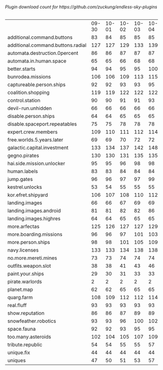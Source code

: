 <h6>Plugin download count for https://github.com/zuckung/endless-sky-plugins<br>
<br>
<table>
	<tr>
		<td></td>
		<td>09-30</td>
		<td>10-01</td>
		<td>10-02</td>
		<td>10-03</td>
		<td>10-04</td>
		<td>10-05</td>
		<td>10-06</td>
		<td>today +</td>
	</tr>
	<tr>
		<td>additional.command.buttons</td>
		<td>83</td>
		<td>84</td>
		<td>85</td>
		<td>85</td>
		<td>85</td>
		<td>85</td>
		<td>89</td>
		<td>+ 4</td>
	</tr>
	<tr>
		<td>additional.command.buttons.radial</td>
		<td>127</td>
		<td>127</td>
		<td>129</td>
		<td>133</td>
		<td>139</td>
		<td>141</td>
		<td>145</td>
		<td>+ 4</td>
	</tr>
	<tr>
		<td>automata.destruction.0percent</td>
		<td>86</td>
		<td>86</td>
		<td>87</td>
		<td>87</td>
		<td>87</td>
		<td>87</td>
		<td>91</td>
		<td>+ 4</td>
	</tr>
	<tr>
		<td>automata.in.human.space</td>
		<td>65</td>
		<td>65</td>
		<td>66</td>
		<td>68</td>
		<td>68</td>
		<td>70</td>
		<td>74</td>
		<td>+ 4</td>
	</tr>
	<tr>
		<td>better.starts</td>
		<td>94</td>
		<td>94</td>
		<td>95</td>
		<td>95</td>
		<td>100</td>
		<td>101</td>
		<td>105</td>
		<td>+ 4</td>
	</tr>
	<tr>
		<td>bunrodea.missions</td>
		<td>106</td>
		<td>106</td>
		<td>109</td>
		<td>113</td>
		<td>115</td>
		<td>117</td>
		<td>121</td>
		<td>+ 4</td>
	</tr>
	<tr>
		<td>captureable.person.ships</td>
		<td>92</td>
		<td>92</td>
		<td>93</td>
		<td>93</td>
		<td>95</td>
		<td>95</td>
		<td>99</td>
		<td>+ 4</td>
	</tr>
	<tr>
		<td>coalition.shopping</td>
		<td>119</td>
		<td>119</td>
		<td>122</td>
		<td>122</td>
		<td>122</td>
		<td>124</td>
		<td>130</td>
		<td>+ 6</td>
	</tr>
	<tr>
		<td>control.station</td>
		<td>90</td>
		<td>90</td>
		<td>91</td>
		<td>91</td>
		<td>93</td>
		<td>93</td>
		<td>97</td>
		<td>+ 4</td>
	</tr>
	<tr>
		<td>devil-run.unhidden</td>
		<td>66</td>
		<td>66</td>
		<td>66</td>
		<td>66</td>
		<td>66</td>
		<td>66</td>
		<td>66</td>
		<td></td>
	</tr>
	<tr>
		<td>disable.person.ships</td>
		<td>64</td>
		<td>64</td>
		<td>65</td>
		<td>65</td>
		<td>65</td>
		<td>65</td>
		<td>69</td>
		<td>+ 4</td>
	</tr>
	<tr>
		<td>disable.spaceport.repeatables</td>
		<td>75</td>
		<td>75</td>
		<td>78</td>
		<td>78</td>
		<td>78</td>
		<td>78</td>
		<td>82</td>
		<td>+ 4</td>
	</tr>
	<tr>
		<td>expert.crew.members</td>
		<td>109</td>
		<td>110</td>
		<td>111</td>
		<td>112</td>
		<td>114</td>
		<td>114</td>
		<td>118</td>
		<td>+ 4</td>
	</tr>
	<tr>
		<td>free.worlds.5.years.later</td>
		<td>69</td>
		<td>69</td>
		<td>70</td>
		<td>72</td>
		<td>72</td>
		<td>74</td>
		<td>78</td>
		<td>+ 4</td>
	</tr>
	<tr>
		<td>galactic.capital.investment</td>
		<td>133</td>
		<td>134</td>
		<td>137</td>
		<td>142</td>
		<td>148</td>
		<td>150</td>
		<td>154</td>
		<td>+ 4</td>
	</tr>
	<tr>
		<td>gegno.pirates</td>
		<td>130</td>
		<td>130</td>
		<td>131</td>
		<td>135</td>
		<td>135</td>
		<td>135</td>
		<td>139</td>
		<td>+ 4</td>
	</tr>
	<tr>
		<td>hai.side.mission.unlocker</td>
		<td>95</td>
		<td>95</td>
		<td>96</td>
		<td>98</td>
		<td>98</td>
		<td>98</td>
		<td>102</td>
		<td>+ 4</td>
	</tr>
	<tr>
		<td>human.labels</td>
		<td>83</td>
		<td>83</td>
		<td>84</td>
		<td>84</td>
		<td>84</td>
		<td>84</td>
		<td>88</td>
		<td>+ 4</td>
	</tr>
	<tr>
		<td>jump.gates</td>
		<td>96</td>
		<td>96</td>
		<td>97</td>
		<td>97</td>
		<td>99</td>
		<td>100</td>
		<td>106</td>
		<td>+ 6</td>
	</tr>
	<tr>
		<td>kestrel.unlocks</td>
		<td>53</td>
		<td>54</td>
		<td>55</td>
		<td>55</td>
		<td>55</td>
		<td>56</td>
		<td>60</td>
		<td>+ 4</td>
	</tr>
	<tr>
		<td>kor.efret.shipyard</td>
		<td>106</td>
		<td>107</td>
		<td>108</td>
		<td>110</td>
		<td>112</td>
		<td>112</td>
		<td>116</td>
		<td>+ 4</td>
	</tr>
	<tr>
		<td>landing.images</td>
		<td>66</td>
		<td>66</td>
		<td>67</td>
		<td>69</td>
		<td>69</td>
		<td>71</td>
		<td>75</td>
		<td>+ 4</td>
	</tr>
	<tr>
		<td>landing.images.android</td>
		<td>81</td>
		<td>81</td>
		<td>82</td>
		<td>82</td>
		<td>86</td>
		<td>88</td>
		<td>92</td>
		<td>+ 4</td>
	</tr>
	<tr>
		<td>landing.images.highres</td>
		<td>64</td>
		<td>64</td>
		<td>65</td>
		<td>65</td>
		<td>65</td>
		<td>67</td>
		<td>71</td>
		<td>+ 4</td>
	</tr>
	<tr>
		<td>more.arfectas</td>
		<td>125</td>
		<td>126</td>
		<td>127</td>
		<td>127</td>
		<td>129</td>
		<td>130</td>
		<td>134</td>
		<td>+ 4</td>
	</tr>
	<tr>
		<td>more.boarding.missions</td>
		<td>96</td>
		<td>96</td>
		<td>97</td>
		<td>101</td>
		<td>103</td>
		<td>103</td>
		<td>107</td>
		<td>+ 4</td>
	</tr>
	<tr>
		<td>more.person.ships</td>
		<td>98</td>
		<td>98</td>
		<td>101</td>
		<td>105</td>
		<td>109</td>
		<td>111</td>
		<td>115</td>
		<td>+ 4</td>
	</tr>
	<tr>
		<td>navy.licenses</td>
		<td>133</td>
		<td>133</td>
		<td>134</td>
		<td>138</td>
		<td>138</td>
		<td>142</td>
		<td>146</td>
		<td>+ 4</td>
	</tr>
	<tr>
		<td>no.more.mereti.mines</td>
		<td>73</td>
		<td>73</td>
		<td>74</td>
		<td>74</td>
		<td>74</td>
		<td>74</td>
		<td>78</td>
		<td>+ 4</td>
	</tr>
	<tr>
		<td>outfits.weapon.slot</td>
		<td>38</td>
		<td>38</td>
		<td>41</td>
		<td>43</td>
		<td>46</td>
		<td>46</td>
		<td>50</td>
		<td>+ 4</td>
	</tr>
	<tr>
		<td>paint.your.ships</td>
		<td>29</td>
		<td>30</td>
		<td>31</td>
		<td>33</td>
		<td>33</td>
		<td>35</td>
		<td>39</td>
		<td>+ 4</td>
	</tr>
	<tr>
		<td>pirate.warlords</td>
		<td>2</td>
		<td>2</td>
		<td>2</td>
		<td>2</td>
		<td>2</td>
		<td>2</td>
		<td>2</td>
		<td></td>
	</tr>
	<tr>
		<td>planet.map</td>
		<td>62</td>
		<td>62</td>
		<td>65</td>
		<td>65</td>
		<td>65</td>
		<td>65</td>
		<td>69</td>
		<td>+ 4</td>
	</tr>
	<tr>
		<td>quarg.farm</td>
		<td>108</td>
		<td>109</td>
		<td>112</td>
		<td>112</td>
		<td>114</td>
		<td>116</td>
		<td>122</td>
		<td>+ 6</td>
	</tr>
	<tr>
		<td>real.fluff</td>
		<td>93</td>
		<td>93</td>
		<td>93</td>
		<td>93</td>
		<td>93</td>
		<td>93</td>
		<td>93</td>
		<td></td>
	</tr>
	<tr>
		<td>show.reputation</td>
		<td>86</td>
		<td>86</td>
		<td>87</td>
		<td>89</td>
		<td>89</td>
		<td>91</td>
		<td>97</td>
		<td>+ 6</td>
	</tr>
	<tr>
		<td>snowfeather.robotics</td>
		<td>93</td>
		<td>93</td>
		<td>96</td>
		<td>100</td>
		<td>102</td>
		<td>104</td>
		<td>108</td>
		<td>+ 4</td>
	</tr>
	<tr>
		<td>space.fauna</td>
		<td>92</td>
		<td>92</td>
		<td>93</td>
		<td>95</td>
		<td>95</td>
		<td>95</td>
		<td>99</td>
		<td>+ 4</td>
	</tr>
	<tr>
		<td>too.many.asteroids</td>
		<td>102</td>
		<td>104</td>
		<td>105</td>
		<td>107</td>
		<td>109</td>
		<td>111</td>
		<td>115</td>
		<td>+ 4</td>
	</tr>
	<tr>
		<td>tribute.republic</td>
		<td>54</td>
		<td>54</td>
		<td>55</td>
		<td>55</td>
		<td>57</td>
		<td>57</td>
		<td>61</td>
		<td>+ 4</td>
	</tr>
	<tr>
		<td>unique.fix</td>
		<td>44</td>
		<td>44</td>
		<td>44</td>
		<td>44</td>
		<td>44</td>
		<td>44</td>
		<td>44</td>
		<td></td>
	</tr>
	<tr>
		<td>uniques</td>
		<td>47</td>
		<td>50</td>
		<td>51</td>
		<td>53</td>
		<td>57</td>
		<td>59</td>
		<td>63</td>
		<td>+ 4</td>
	</tr>
</table>
</h6>
